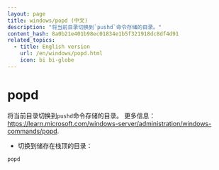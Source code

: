 ```yaml
---
layout: page
title: windows/popd (中文)
description: "将当前目录切换到`pushd`命令存储的目录。"
content_hash: 8a0b21e401b98ec01834e1b5f321918dc8df4d91
related_topics:
  - title: English version
    url: /en/windows/popd.html
    icon: bi bi-globe
---
```

# popd

将当前目录切换到`pushd`命令存储的目录。
更多信息：<https://learn.microsoft.com/windows-server/administration/windows-commands/popd>.

- 切换到储存在栈顶的目录：

`popd`
